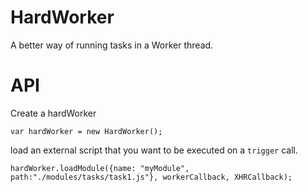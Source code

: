 # HardWorker #
A better way of running tasks in a Worker thread.

# API #

Create a hardWorker

    var hardWorker = new HardWorker();


load an external script that you want to be executed on a `trigger` call.

    hardWorker.loadModule({name: "myModule", path:"./modules/tasks/task1.js"}, workerCallback, XHRCallback);


